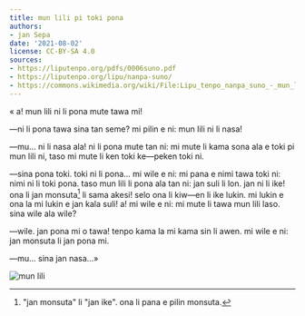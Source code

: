 ```yaml
---
title: mun lili pi toki pona
authors:
- jan Sepa
date: '2021-08-02'
license: CC-BY-SA 4.0
sources:
- https://liputenpo.org/pdfs/0006suno.pdf
- https://liputenpo.org/lipu/nanpa-suno/
- https://commons.wikimedia.org/wiki/File:Lipu_tenpo_nanpa_suno_-_mun_lili.png
---
```


« a! mun lili ni li pona mute tawa mi!

—ni li pona tawa sina tan seme? mi pilin e ni: mun lili ni li nasa!

—mu... ni li nasa ala! ni li pona mute tan ni: mi mute li kama sona ala e toki pi mun lili ni, taso mi mute li ken toki ke—peken toki ni.

—sina pona toki. toki ni li pona... mi wile e ni: mi pana e nimi tawa toki ni: nimi ni li toki pona. taso mun lili li pona ala tan ni: jan suli li lon. jan ni li ike! ona li jan monsuta[^1] li sama akesi! selo ona li kiw—en li ike lukin. mi lukin e ona la mi lukin e jan kala suli! a! mi wile e ni: mi mute li tawa mun lili laso. sina wile ala wile?

—wile. jan pona mi o tawa! tenpo kama la mi kama sin li awen. mi wile e ni: jan monsuta li jan pona mi.

—mu... sina jan nasa...»

![mun lili](https://upload.wikimedia.org/wikipedia/commons/5/57/Lipu_tenpo_nanpa_suno_-_mun_lili.png)

[^1]: "jan monsuta" li "jan ike". ona li pana e pilin monsuta.